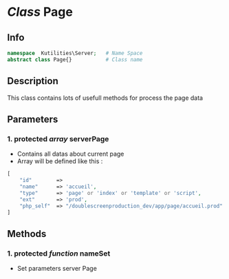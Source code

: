 # ***Class*** **Page**

## Info

```php
namespace  Kutilities\Server;   # Name Space
abstract class Page{}           # Class name
```

## Description
This class contains lots of usefull methods for process the page data


## Parameters

### 1. protected ***array*** **serverPage**
- Contains all datas about current page
- Array will be defined like this :
```php
[
    "id"        => 
    "name"      => 'accueil',
    "type"      => 'page' or 'index' or 'template' or 'script',
    "ext"       => 'prod', 
    "php_self"  => "/doublescreenproduction_dev/app/page/accueil.prod" 
]
```

## Methods

### 1. protected ***function*** **nameSet**
- Set parameters server Page
